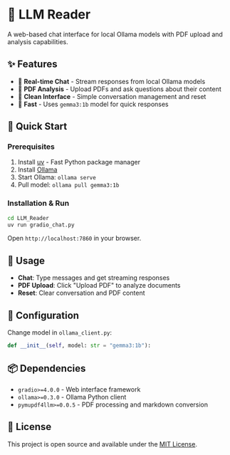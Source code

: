 # 🦙 LLM Reader

A web-based chat interface for local Ollama models with PDF upload and analysis capabilities.

## ✨ Features

- 💬 **Real-time Chat** - Stream responses from local Ollama models
- 📄 **PDF Analysis** - Upload PDFs and ask questions about their content
- 🔄 **Clean Interface** - Simple conversation management and reset
- 🚀 **Fast** - Uses `gemma3:1b` model for quick responses

## 🚀 Quick Start

### Prerequisites
1. Install [uv](https://docs.astral.sh/uv/) - Fast Python package manager
2. Install [Ollama](https://ollama.ai)
3. Start Ollama: `ollama serve`
4. Pull model: `ollama pull gemma3:1b`

### Installation & Run
```bash
cd LLM_Reader
uv run gradio_chat.py
```

Open `http://localhost:7860` in your browser.

## 🎯 Usage

- **Chat**: Type messages and get streaming responses
- **PDF Upload**: Click "Upload PDF" to analyze documents
- **Reset**: Clear conversation and PDF content

## 🔧 Configuration

Change model in `ollama_client.py`:
```python
def __init__(self, model: str = "gemma3:1b"):
```

## 📦 Dependencies

- `gradio>=4.0.0` - Web interface framework
- `ollama>=0.3.0` - Ollama Python client
- `pymupdf4llm>=0.0.5` - PDF processing and markdown conversion

## 📄 License

This project is open source and available under the [MIT License](LICENSE).